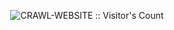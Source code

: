 <p align="center"><img src="https://profile-counter.glitch.me/{CRAWL-WEBSIE}/count.svg" alt="CRAWL-WEBSITE :: Visitor's Count" /></p>
